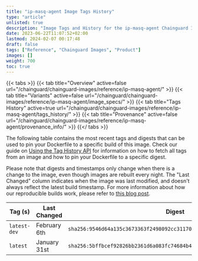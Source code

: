 ```yaml
---
title: "ip-masq-agent Image Tags History"
type: "article"
unlisted: true
description: "Image Tags and History for the ip-masq-agent Chainguard Image"
date: 2023-06-22T11:07:52+02:00
lastmod: 2024-02-07 00:17:48
draft: false
tags: ["Reference", "Chainguard Images", "Product"]
images: []
weight: 700
toc: true
---
```


{{< tabs >}}
{{< tab title="Overview" active=false url="/chainguard/chainguard-images/reference/ip-masq-agent/" >}}
{{< tab title="Variants" active=false url="/chainguard/chainguard-images/reference/ip-masq-agent/image_specs/" >}}
{{< tab title="Tags History" active=true url="/chainguard/chainguard-images/reference/ip-masq-agent/tags_history/" >}}
{{< tab title="Provenance" active=false url="/chainguard/chainguard-images/reference/ip-masq-agent/provenance_info/" >}}
{{</ tabs >}}

The following table contains the most recent tags and digests that can be used to pin your Dockerfile to a specific build of this image. Check our guide on [Using the Tag History API](/chainguard/chainguard-images/using-the-tag-history-api/) for information on how to fetch all tags from an image and how to pin your Dockerfile to a specific digest.

Please note that digests and timestamps only change when there is a change to the image, even though images are rebuilt every night. The "Last Changed" column indicates when the image was last modified, and doesn't always reflect the latest build timestamp. For more information about how our reproducible builds work, please refer to [this blog post](https://www.chainguard.dev/unchained/reproducing-chainguards-reproducible-image-builds).

| Tag (s)       | Last Changed | Digest                                                                    |
|---------------|--------------|---------------------------------------------------------------------------|
|  `latest-dev` | February 6th | `sha256:9546d64a135c3673363f2498092cc3117047874d205960a43d43ce907e1e6da0` |
|  `latest`     | January 31st | `sha256:5bffbcef92826bb2361d6a083fc74684b45d49bdb6bd0c0cc93479f1072bbdd2` |

